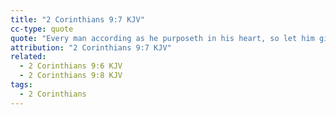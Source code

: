 ```yaml
---
title: "2 Corinthians 9:7 KJV"
cc-type: quote
quote: "Every man according as he purposeth in his heart, so let him give; not grudgingly, or of necessity: for God loveth a cheerful giver."
attribution: "2 Corinthians 9:7 KJV"
related:
  - 2 Corinthians 9:6 KJV
  - 2 Corinthians 9:8 KJV
tags:
  - 2 Corinthians
---
```

